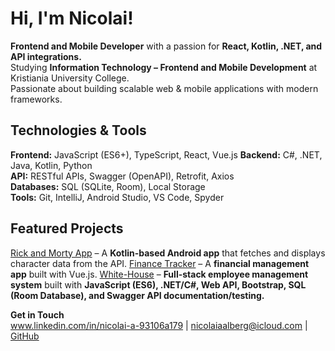 # Hi, I'm Nicolai!

**Frontend and Mobile Developer** with a passion for **React, Kotlin, .NET, and API integrations.**  
Studying **Information Technology – Frontend and Mobile Development** at Kristiania University College.  
Passionate about building scalable web & mobile applications with modern frameworks.  

## Technologies & Tools
**Frontend:** JavaScript (ES6+), TypeScript, React, Vue.js
**Backend:** C#, .NET, Java, Kotlin, Python  
**API:** RESTful APIs, Swagger (OpenAPI), Retrofit, Axios  
**Databases:** SQL (SQLite, Room), Local Storage  
**Tools:** Git, IntelliJ, Android Studio, VS Code, Spyder 

## Featured Projects
[Rick and Morty App](https://github.com/niaa004/rick-and-morty-app) – A **Kotlin-based Android app** that fetches and displays character data from the API.
[Finance Tracker](https://github.com/niaa004/finance-tracker) – A **financial management app** built with Vue.js.
[White-House](https://github.com/niaa004/white-house-exam) – **Full-stack employee management system** built with **JavaScript (ES6), .NET/C#, Web API, Bootstrap, SQL (Room Database), and Swagger API documentation/testing.**

**Get in Touch**  
www.linkedin.com/in/nicolai-a-93106a179 | nicolaiaalberg@icloud.com | [GitHub](https://github.com/niaa004)

